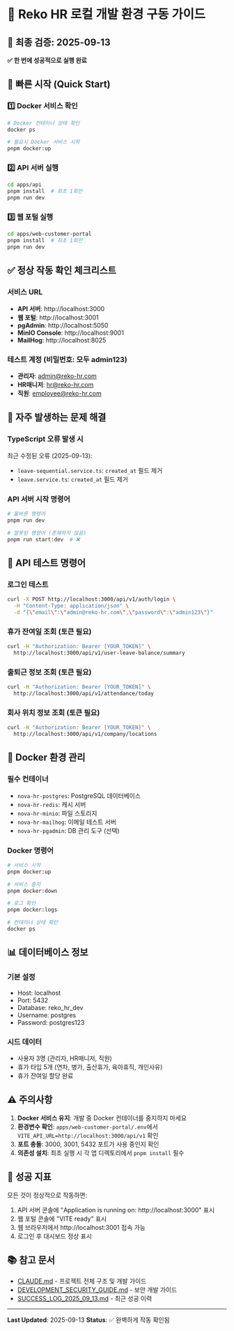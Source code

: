 # 🚀 Reko HR 로컬 개발 환경 구동 가이드

## 📅 최종 검증: 2025-09-13
**✅ 한 번에 성공적으로 실행 완료**

## 🎯 빠른 시작 (Quick Start)

### 1️⃣ Docker 서비스 확인
```bash
# Docker 컨테이너 상태 확인
docker ps

# 필요시 Docker 서비스 시작
pnpm docker:up
```

### 2️⃣ API 서버 실행
```bash
cd apps/api
pnpm install  # 최초 1회만
pnpm run dev
```

### 3️⃣ 웹 포털 실행
```bash
cd apps/web-customer-portal
pnpm install  # 최초 1회만
pnpm run dev
```

## ✅ 정상 작동 확인 체크리스트

### 서비스 URL
- **API 서버**: http://localhost:3000
- **웹 포털**: http://localhost:3001
- **pgAdmin**: http://localhost:5050
- **MinIO Console**: http://localhost:9001
- **MailHog**: http://localhost:8025

### 테스트 계정 (비밀번호: 모두 admin123)
- **관리자**: admin@reko-hr.com
- **HR매니저**: hr@reko-hr.com
- **직원**: employee@reko-hr.com

## 🔧 자주 발생하는 문제 해결

### TypeScript 오류 발생 시
최근 수정된 오류 (2025-09-13):
- `leave-sequential.service.ts`: `created_at` 필드 제거
- `leave.service.ts`: `created_at` 필드 제거

### API 서버 시작 명령어
```bash
# 올바른 명령어
pnpm run dev

# 잘못된 명령어 (존재하지 않음)
pnpm run start:dev  # ❌
```

## 📝 API 테스트 명령어

### 로그인 테스트
```bash
curl -X POST http://localhost:3000/api/v1/auth/login \
  -H "Content-Type: application/json" \
  -d "{\"email\":\"admin@reko-hr.com\",\"password\":\"admin123\"}"
```

### 휴가 잔여일 조회 (토큰 필요)
```bash
curl -H "Authorization: Bearer [YOUR_TOKEN]" \
  http://localhost:3000/api/v1/user-leave-balance/summary
```

### 출퇴근 정보 조회 (토큰 필요)
```bash
curl -H "Authorization: Bearer [YOUR_TOKEN]" \
  http://localhost:3000/api/v1/attendance/today
```

### 회사 위치 정보 조회 (토큰 필요)
```bash
curl -H "Authorization: Bearer [YOUR_TOKEN]" \
  http://localhost:3000/api/v1/company/locations
```

## 🐳 Docker 환경 관리

### 필수 컨테이너
- `nova-hr-postgres`: PostgreSQL 데이터베이스
- `nova-hr-redis`: 캐시 서버
- `nova-hr-minio`: 파일 스토리지
- `nova-hr-mailhog`: 이메일 테스트 서버
- `nova-hr-pgadmin`: DB 관리 도구 (선택)

### Docker 명령어
```bash
# 서비스 시작
pnpm docker:up

# 서비스 중지
pnpm docker:down

# 로그 확인
pnpm docker:logs

# 컨테이너 상태 확인
docker ps
```

## 📊 데이터베이스 정보

### 기본 설정
- Host: localhost
- Port: 5432
- Database: reko_hr_dev
- Username: postgres
- Password: postgres123

### 시드 데이터
- 사용자 3명 (관리자, HR매니저, 직원)
- 휴가 타입 5개 (연차, 병가, 출산휴가, 육아휴직, 개인사유)
- 휴가 잔여일 할당 완료

## ⚠️ 주의사항

1. **Docker 서비스 유지**: 개발 중 Docker 컨테이너를 중지하지 마세요
2. **환경변수 확인**: `apps/web-customer-portal/.env`에서 `VITE_API_URL=http://localhost:3000/api/v1` 확인
3. **포트 충돌**: 3000, 3001, 5432 포트가 사용 중인지 확인
4. **의존성 설치**: 최초 실행 시 각 앱 디렉토리에서 `pnpm install` 필수

## 🎉 성공 지표

모든 것이 정상적으로 작동하면:
1. API 서버 콘솔에 "Application is running on: http://localhost:3000" 표시
2. 웹 포털 콘솔에 "VITE ready" 표시
3. 웹 브라우저에서 http://localhost:3001 접속 가능
4. 로그인 후 대시보드 정상 표시

## 📚 참고 문서

- [CLAUDE.md](./CLAUDE.md) - 프로젝트 전체 구조 및 개발 가이드
- [DEVELOPMENT_SECURITY_GUIDE.md](./DEVELOPMENT_SECURITY_GUIDE.md) - 보안 개발 가이드
- [SUCCESS_LOG_2025_09_13.md](./SUCCESS_LOG_2025_09_13.md) - 최근 성공 이력

---

**Last Updated**: 2025-09-13
**Status**: ✅ 완벽하게 작동 확인됨